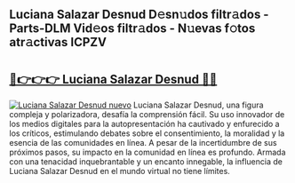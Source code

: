 ## Luciana Salazar Desnud D𝚎sn𝚞dos filtr𝚊dos - Parts-DLM Vid𝚎os filtr𝚊dos - N𝚞evas f𝚘tos atr𝚊ctivas ICPZV

# <h2><a href="http://mb7a4z.tromn.icu/?c=Luciana+Salazar+Desnud">🔗👉👉👉 Luciana Salazar Desnud 🔗🔗</a></h2>

[![Luciana Salazar Desnud nuevo](https://i.imgur.com/pEAQMta.gif)](http://mb7a4z.tromn.icu/?c=Luciana+Salazar+Desnud)
Luciana Salazar Desnud, una figura compleja y polarizadora, desafía la comprensión fácil. Su uso innovador de los medios digitales para la autopresentación ha cautivado y enfurecido a los críticos, estimulando debates sobre el consentimiento, la moralidad y la esencia de las comunidades en línea. A pesar de la incertidumbre de sus próximos pasos, su impacto en la comunidad en línea es profundo. Armada con una tenacidad inquebrantable y un encanto innegable, la influencia de Luciana Salazar Desnud en el mundo virtual no tiene límites.
